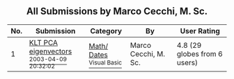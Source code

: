 ﻿<div align="center">

## All Submissions by Marco Cecchi, M\. Sc\.

</div>

No.  | Submission | Category | By   | User Rating
---- | ---------- | -------- | ---- | -----------
1 | [KLT PCA eigenvectors<br /><sup>2003-04-09 20:32:02</sup>](https://github.com/Planet-Source-Code/marco-cecchi-m-sc-klt-pca-eigenvectors__1-44804) | [Math/ Dates<br /><sup>Visual Basic</sup>](../ByCategory/math-dates__1-37.md) | Marco Cecchi, M\. Sc\. | 4.8 (29 globes from 6 users)
